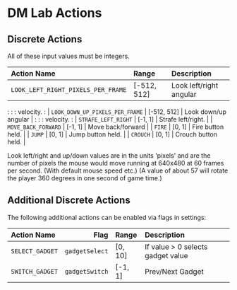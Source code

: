 # DM Lab Actions

## Discrete Actions

All of these input values must be integers.

| Action Name                        | Range         | Description             |
| :--------------------------------- | :------------ | :---------------------- |
| `LOOK_LEFT_RIGHT_PIXELS_PER_FRAME` | \[-512, 512\] | Look left/right angular |
:                                    :               : velocity.               :
| `LOOK_DOWN_UP_PIXELS_PER_FRAME`    | \[-512, 512\] | Look down/up angular    |
:                                    :               : velocity.               :
| `STRAFE_LEFT_RIGHT`                | \[-1, 1\]     | Strafe left/right.      |
| `MOVE_BACK_FORWARD`                | \[-1, 1\]     | Move back/forward       |
| `FIRE`                             | \[0, 1\]      | Fire button held.       |
| `JUMP`                             | \[0, 1\]      | Jump button held.       |
| `CROUCH`                           | \[0, 1\]      | Crouch button held.     |

Look left/right and up/down values are in the units 'pixels' and are the number
of pixels the mouse would move running at 640x480 at 60 frames per second. (With
default mouse speed etc.) (A value of about 57 will rotate the player 360
degrees in one second of game time.)

## Additional Discrete Actions

The following additional actions can be enabled via flags in settings:

Action Name     | Flag           | Range     | Description
:-------------- | -------------: | :-------- | :--------------------------------
`SELECT_GADGET` | `gadgetSelect` | \[0, 10\] | If value > 0 selects gadget value
`SWITCH_GADGET` | `gadgetSwitch` | \[-1, 1\] | Prev/Next Gadget
